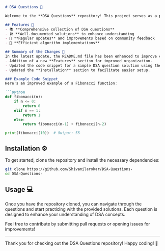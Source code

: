 ```markdown
# DSA Questions 🚀

Welcome to the **DSA Questions** repository! This project serves as a platform for practicing Data Structures and Algorithms (DSA) through a comprehensive collection of questions and solutions.

## Features 🌟
- 📚 **Comprehensive collection of DSA questions**
- 🛠️ **Well-documented solutions** to enhance understanding
- 🔄 **Regular updates** and improvements based on community feedback
- 🚀 **Efficient algorithm implementations**

## Summary of the Changes 📝
In the latest update, the README.md file has been enhanced to improve clarity and usability. Key changes include:
- Addition of a new **Features** section for improved organization.
- Updated the code snippet for a simple DSA question solution using the Fibonacci sequence for better clarity and performance.
- Updated the **Installation** section to facilitate easier setup.

### Example Code Snippet
Here's an improved example of a Fibonacci function:

```python
def fibonacci(n):
    if n <= 0:
        return 0
    elif n == 1:
        return 1
    else:
        return fibonacci(n-1) + fibonacci(n-2)

print(fibonacci(10))  # Output: 55
```

## Installation ⚙️
To get started, clone the repository and install the necessary dependencies:

```bash
git clone https://github.com/Shivanilarokar/DSA-Questions-
cd DSA-Questions-
```

## Usage 💻
Once you have the repository cloned, you can navigate through the questions and start practicing with the provided solutions. Each question is designed to enhance your understanding of DSA concepts.

Feel free to contribute by submitting pull requests or opening issues for improvements!

---

Thank you for checking out the DSA Questions repository! Happy coding! 🎉
```